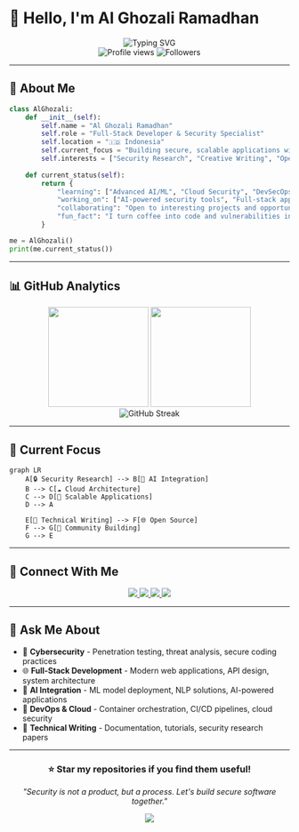 # 👋 Hello, I'm Al Ghozali Ramadhan

<div align="center">
  <img src="https://readme-typing-svg.herokuapp.com?font=Fira+Code&pause=1000&color=0366D6&center=true&vCenter=true&width=435&lines=Full-Stack+Developer;Security+Specialist;AI+Enthusiast;Problem+Solver" alt="Typing SVG" />
</div>

<div align="center"> 
  <img src="https://komarev.com/ghpvc/?username=awiones&style=flat-square&color=0366d6" alt="Profile views" />
  <img src="https://img.shields.io/github/followers/awiones?style=flat-square&color=0366d6" alt="Followers" />
</div>

---

## 🚀 About Me

```python
class AlGhozali:
    def __init__(self):
        self.name = "Al Ghozali Ramadhan"
        self.role = "Full-Stack Developer & Security Specialist"
        self.location = "🇮🇩 Indonesia"
        self.current_focus = "Building secure, scalable applications with AI integration"
        self.interests = ["Security Research", "Creative Writing", "Open Source"]
        
    def current_status(self):
        return {
            "learning": ["Advanced AI/ML", "Cloud Security", "DevSecOps"],
            "working_on": ["AI-powered security tools", "Full-stack applications"],
            "collaborating": "Open to interesting projects and opportunities",
            "fun_fact": "I turn coffee into code and vulnerabilities into patches ☕"
        }

me = AlGhozali()
print(me.current_status())
```
---

## 📊 GitHub Analytics

<div align="center">
  <img height="180em" src="https://github-readme-stats.vercel.app/api?username=awiones&show_icons=true&theme=github_dark&include_all_commits=true&count_private=true"/>
  <img height="180em" src="https://github-readme-stats.vercel.app/api/top-langs/?username=awiones&layout=compact&langs_count=8&theme=github_dark"/>
</div>

<div align="center">
  <img src="https://github-readme-streak-stats.herokuapp.com/?user=awiones&theme=github-dark-blue" alt="GitHub Streak" />
</div>

---

## 🎯 Current Focus

```mermaid
graph LR
    A[🔒 Security Research] --> B[🤖 AI Integration]
    B --> C[☁️ Cloud Architecture]
    C --> D[🚀 Scalable Applications]
    D --> A
    
    E[📝 Technical Writing] --> F[🌐 Open Source]
    F --> G[👥 Community Building]
    G --> E
```

---

## 🤝 Connect With Me

<div align="center">
  <a href="https://www.linkedin.com/in/al-ghozali-ramadhan-73966a283">
    <img src="https://img.shields.io/badge/LinkedIn-0077B5?style=for-the-badge&logo=linkedin&logoColor=white" />
  </a>
  <a href="https://twitter.com/ojah77">
    <img src="https://img.shields.io/badge/Twitter-1DA1F2?style=for-the-badge&logo=twitter&logoColor=white" />
  </a>
  <a href="mailto:awiones@gmail.com">
    <img src="https://img.shields.io/badge/Email-D14836?style=for-the-badge&logo=gmail&logoColor=white" />
  </a>
  <a href="https://awiones.github.io/Al-Portofolio">
    <img src="https://img.shields.io/badge/Portfolio-000000?style=for-the-badge&logo=About.me&logoColor=white" />
  </a>
</div>

---

## 💬 Ask Me About
- 🔐 **Cybersecurity** - Penetration testing, threat analysis, secure coding practices
- 🌐 **Full-Stack Development** - Modern web applications, API design, system architecture
- 🤖 **AI Integration** - ML model deployment, NLP solutions, AI-powered applications
- 🚀 **DevOps & Cloud** - Container orchestration, CI/CD pipelines, cloud security
- 📝 **Technical Writing** - Documentation, tutorials, security research papers

---

<div align="center">
  <h3>⭐ Star my repositories if you find them useful!</h3>
  <p><em>"Security is not a product, but a process. Let's build secure software together."</em></p>
  
  <img src="https://forthebadge.com/images/badges/built-with-love.svg" />
</div>
